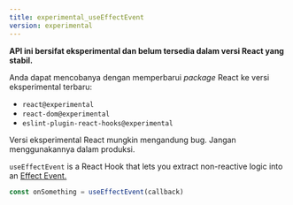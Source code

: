 ```yaml
---
title: experimental_useEffectEvent
version: experimental
---
```


<Experimental>

**API ini bersifat eksperimental dan belum tersedia dalam versi React yang stabil.**

Anda dapat mencobanya dengan memperbarui *package* React ke versi eksperimental terbaru:

- `react@experimental`
- `react-dom@experimental`
- `eslint-plugin-react-hooks@experimental`

Versi eksperimental React mungkin mengandung bug. Jangan menggunakannya dalam produksi.

</Experimental>


<Intro>

`useEffectEvent` is a React Hook that lets you extract non-reactive logic into an [Effect Event.](/learn/separating-events-from-effects#declaring-an-effect-event)

```js
const onSomething = useEffectEvent(callback)
```

</Intro>

<InlineToc />
